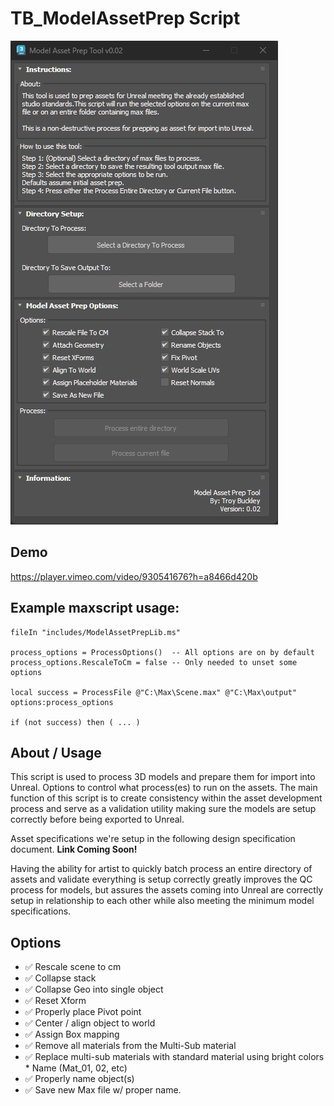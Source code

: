 # TB_ModelAssetPrep Script
![](../../images/Tools/Tool_AssetModelPrep.png)

## Demo
https://player.vimeo.com/video/930541676?h=a8466d420b


## Example maxscript usage:
```maxscript
fileIn "includes/ModelAssetPrepLib.ms"

process_options = ProcessOptions()	-- All options are on by default
process_options.RescaleToCm = false	-- Only needed to unset some options

local success = ProcessFile @"C:\Max\Scene.max" @"C:\Max\output" options:process_options

if (not success) then ( ... )
```


## About / Usage
This script is used to process 3D models and prepare them for import into Unreal. Options to control what process(es) to run on the assets. The main function of this script is to create consistency within the asset development process and serve as a validation utility making sure the models are setup correctly before being exported to Unreal.

Asset specifications we're setup in the following design specification document. **Link Coming Soon!**

Having the ability for artist to quickly batch process an entire directory of assets and validate everything is setup correctly greatly improves the QC process for models, but assures the assets coming into Unreal are correctly setup in relationship to each other while also meeting the minimum model specifications.


## Options
* ✅ Rescale scene to cm
* ✅ Collapse stack
* ✅ Collapse Geo into single object
* ✅ Reset Xform
* ✅ Properly place Pivot point
* ✅ Center / align object to world
* ✅ Assign Box mapping
* ✅ Remove all materials from the Multi-Sub material
* ✅ Replace multi-sub materials with standard material using bright colors * Name (Mat_01, 02, etc)
* ✅ Properly name object(s)
* ✅ Save new Max file w/ proper name.

